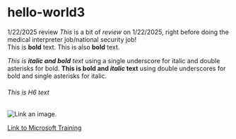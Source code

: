 # hello-world3
1/22/2025 review
*This* is a bit of _review_ on 1/22/2025, right before doing the medical interpreter job/national security job!  
This is **bold** text.
This is also __bold__ text.

_This is **italic and bold** text_ using a single underscore for italic and double asterisks for bold.
__This is bold and *italic* text__ using double underscores for bold and single asterisks for italic. 

###### This is H6 text

![Link an image.](/learn/azure-devops/shared/media/mara.png)

[Link to Microsoft Training](/training)

